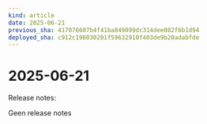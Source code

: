 ```yaml
---
kind: article
date: 2025-06-21
previous_sha: 417076607b4f41ba849099dc314dee082f6b1d94
deployed_sha: c912c198030201f59632910f403de9b20adabfde
---
```


# 2025-06-21

Release notes:

Geen release notes

